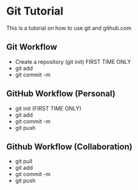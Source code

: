 # Git Tutorial

This is a tutorial on how to use git and github.com

## Git Workflow

- Create a repository (git init) FIRST TIME ONLY
- git add
- git commit -m

## GitHub Workflow (Personal)

- git init (FIRST TIME ONLY)
- git add
- git commit -m
- git push

## Github Workflow (Collaboration)

- git pull
- git add
- git commit -m
- git push